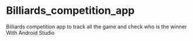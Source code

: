 # Billiards_competition_app
Billiards competition app to track all the game and check who is the winner With Android Studio
